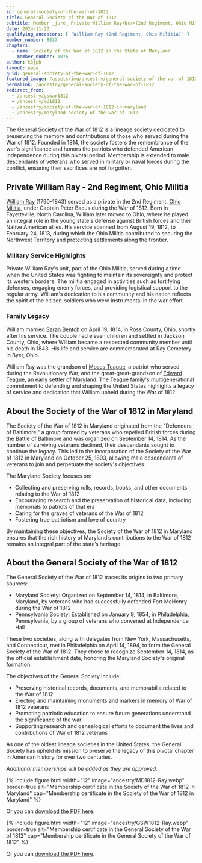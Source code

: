 ```yaml
---
id: general-society-of-the-war-of-1812
title: General Society of the War of 1812
subtitle: Member _jure_ Private William Ray<br/>(2nd Regiment, Ohio Militia); member no. 8537, state no. 1076
date: 2024-11-23
qualifying_ancestors: [ "William Ray (2nd Regiment, Ohio Militia)" ]
member_number: 8537
chapters:
  - name: Society of the War of 1812 in the State of Maryland 
    member_number: 1076
author: k3jph
layout: page
guid: general-society-of-the-war-of-1812
featured_image: /assets/img/ancestry/general-society-of-the-war-of-1812.webp
permalink: /ancestry/general-society-of-the-war-of-1812
redirect_from:
  - /ancestry/gswar1812
  - /ancestry/md1812
  - /ancestry/society-of-the-war-of-1812-in-maryland
  - /ancestry/maryland-society-of-the-war-of-1812
---
```


The [General Society of the War of 1812](https://gswar1812.org/) is a lineage
society dedicated to preserving the memory and contributions of those who served
during the War of 1812. Founded in 1814, the society fosters the remembrance of
the war's significance and honors the patriots who defended American
independence during this pivotal period. Membership is extended to male
descendants of veterans who served in military or naval forces during the
conflict, ensuring their sacrifices are not forgotten.

## Private William Ray - 2nd Regiment, Ohio Militia

[William Ray](https://www.wikitree.com/wiki/Ray-3368) (1790-1843) served as a
private in the 2nd Regiment, [Ohio
Militia](https://archive.org/details/northernohioduri00west), under Captain
Peter Bacus during the War of 1812. Born in Fayetteville, North Carolina,
William later moved to Ohio, where he played an integral role in the young
state's defense against British forces and their Native American allies. His
service spanned from August 19, 1812, to February 24, 1813, during which the
Ohio Militia contributed to securing the Northwest Territory and protecting
settlements along the frontier.

### Military Service Highlights

Private William Ray's unit, part of the Ohio Militia, served during a time when
the United States was fighting to maintain its sovereignty and protect its
western borders. The militia engaged in activities such as fortifying defenses,
engaging enemy forces, and providing logistical support to the regular army.
William's dedication to his community and his nation reflects the spirit of the
citizen-soldiers who were instrumental in the war effort.

### Family Legacy

William married [Sarah Bentch](https://www.wikitree.com/wiki/Bentch-5) on April
19, 1814, in Ross County, Ohio, shortly after his service. The couple had eleven
children and settled in Jackson County, Ohio, where William became a respected
community member until his death in 1843.  His life and service are commemorated
at Ray Cemetery in Byer, Ohio.

William Ray was the grandson of [Moses
Teague](https://www.wikitree.com/wiki/Teague-228), a patriot who served during
the Revolutionary War, and the great-great-grandson of [Edward
Teague](/ancestry/offm), an early settler of Maryland. The Teague family's
multigenerational commitment to defending and shaping the United States
highlights a legacy of service and dedication that William upheld during the War
of 1812.

## About the Society of the War of 1812 in Maryland 

The Society of the War of 1812 in Maryland originated from the "Defenders of
Baltimore," a group formed by veterans who repelled British forces during the
Battle of Baltimore and was organized on September 14, 1814.  As the number of
surviving veterans declined, their descendants sought to continue the legacy.
This led to the incorporation of the Society of the War of 1812 in Maryland on
October 25, 1893, allowing male descendants of veterans to join and perpetuate
the society's objectives.

The Maryland Society focuses on:

 * Collecting and preserving rolls, records, books, and other documents relating
   to the War of 1812
 * Encouraging research and the preservation of historical data, including
   memorials to patriots of that era
 * Caring for the graves of veterans of the War of 1812
 * Fostering true patriotism and love of country

By maintaining these objectives, the Society of the War of 1812 in Maryland
ensures that the rich history of Maryland’s contributions to the War of 1812
remains an integral part of the state’s heritage.

## About the General Society of the War of 1812

The General Society of the War of 1812 traces its origins to two primary sources:

* Maryland Society: Organized on September 14, 1814, in Baltimore, Maryland, by
  veterans who had successfully defended Fort McHenry during the War of 1812
* Pennsylvania Society: Established on January 9, 1854, in Philadelphia,
  Pennsylvania, by a group of veterans who convened at Independence Hall

These two societies, along with delegates from New York, Massachusetts, and
Connecticut, met in Philadelphia on April 14, 1894, to form the General Society
of the War of 1812. They chose to recognize September 14, 1814, as the official
establishment date, honoring the Maryland Society's original formation.

The objectives of the General Society include:

 * Preserving historical records, documents, and memorabilia related to the War
   of 1812
 * Erecting and maintaining monuments and markers in memory of War of 1812
   veterans
 * Promoting patriotic education to ensure future generations understand the
   significance of the war
 * Supporting research and genealogical efforts to document the lives and
   contributions of War of 1812 veterans

As one of the oldest lineage societies in the United States, the General Society
has upheld its mission to preserve the legacy of this pivotal chapter in
American history for over two centuries.

*Additional memberships will be added as they are approved.*

{% include figure.html width="12"
   image="ancestry/MD1812-Ray.webp" border=true
   alt="Membership certificate in the Society of the War of 1812 in Maryland"
   cap="Membership certificate in the Society of the War of 1812 in Maryland" %}
   
Or you can [download the PDF here](/assets/docs/ancestry/MD1812-Ray.pdf).

{% include figure.html width="12"
   image="ancestry/GSW1812-Ray.webp" border=true
   alt="Membership certificate in the General Society of the War of 1812"
   cap="Membership certificate in the General Society of the War of 1812" %}
   
Or you can [download the PDF here](/assets/docs/ancestry/GSW1812-Ray.pdf).
